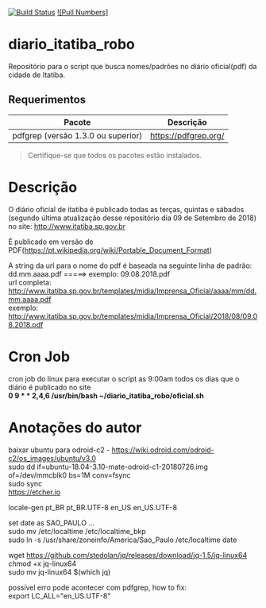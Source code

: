 [![Build Status](https://travis-ci.org/dodopontocom/diario_itatiba_robo.svg?branch=develop)](https://travis-ci.org/dodopontocom/diario_itatiba_robo)
[![Pull Numbers]](https://img.shields.io/docker/pulls/rodolfoneto/diario_itatiba_robo.svg)
# diario_itatiba_robo
Repositório para o script que busca nomes/padrões no diário oficial(pdf) da cidade de Itatiba.  

## Requerimentos  

|Pacote| Descrição|  
|---------|--------------|  
|pdfgrep (versão 1.3.0 ou superior)|https://pdfgrep.org/|  
> Certifique-se que todos os pacotes estão instalados.    

# Descrição  
O diário oficial de itatiba é publicado todas as terças, quintas e sábados (segundo última atualização desse repositório dia 09 de Setembro de 2018) no site: http://www.itatiba.sp.gov.br  

É publicado em versão de PDF(https://pt.wikipedia.org/wiki/Portable_Document_Format)  

A string da url para o nome do pdf é baseada na seguinte linha de padrão:  
dd.mm.aaaa.pdf =====> exemplo: 09.08.2018.pdf  
url completa:  
http://www.itatiba.sp.gov.br/templates/midia/Imprensa_Oficial/aaaa/mm/dd.mm.aaaa.pdf  
exemplo: http://www.itatiba.sp.gov.br/templates/midia/Imprensa_Oficial/2018/08/09.08.2018.pdf  

# Cron Job  
cron job do linux para executar o script as 9:00am todos os dias que o diário é publicado no site  
**0 9 * * 2,4,6 /usr/bin/bash ~/diario_itatiba_robo/oficial.sh**  

# Anotações do autor  

baixar ubuntu para odroid-c2 - https://wiki.odroid.com/odroid-c2/os_images/ubuntu/v3.0  
sudo dd if=ubuntu-18.04-3.10-mate-odroid-c1-20180726.img of=/dev/mmcblk0 bs=1M conv=fsync    
sudo sync  
https://etcher.io  

locale-gen pt_BR pt_BR.UTF-8 en_US en_US.UTF-8  

set date as SAO_PAULO ...  
sudo mv /etc/localtime /etc/localtime_bkp  
sudo ln -s /usr/share/zoneinfo/America/Sao_Paulo /etc/localtime 
date  

wget https://github.com/stedolan/jq/releases/download/jq-1.5/jq-linux64  
chmod +x jq-linux64  
sudo mv jq-linux64 $(which jq)

possível erro pode acontecer com pdfgrep, how to fix:    
export LC_ALL="en_US.UTF-8"
